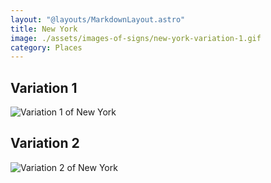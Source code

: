 ```yaml
---
layout: "@layouts/MarkdownLayout.astro"
title: New York
image: ./assets/images-of-signs/new-york-variation-1.gif
category: Places
---
```


## Variation 1

![Variation 1 of New York](@signs/new-york-variation-1.gif)

## Variation 2

![Variation 2 of New York](@signs/new-york-variation-2.gif)
